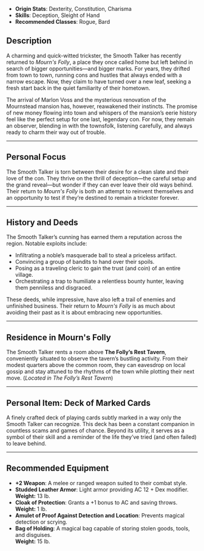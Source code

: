 

- **Origin Stats**: Dexterity, Constitution, Charisma  
- **Skills**: Deception, Sleight of Hand  
- **Recommended Classes**: Rogue, Bard  

## Description

A charming and quick-witted trickster, the Smooth Talker has recently returned to *Mourn's Folly*, a place they once called home but left behind in search of bigger opportunities—and bigger marks. For years, they drifted from town to town, running cons and hustles that always ended with a narrow escape. Now, they claim to have turned over a new leaf, seeking a fresh start back in the quiet familiarity of their hometown.

The arrival of Marlon Voss and the mysterious renovation of the Mournstead mansion has, however, reawakened their instincts. The promise of new money flowing into town and whispers of the mansion’s eerie history feel like the perfect setup for one last, legendary con. For now, they remain an observer, blending in with the townsfolk, listening carefully, and always ready to charm their way out of trouble.

---

## Personal Focus

The Smooth Talker is torn between their desire for a clean slate and their love of the con. They thrive on the thrill of deception—the careful setup and the grand reveal—but wonder if they can ever leave their old ways behind. Their return to *Mourn's Folly* is both an attempt to reinvent themselves and an opportunity to test if they’re destined to remain a trickster forever.

---

## History and Deeds

The Smooth Talker’s cunning has earned them a reputation across the region. Notable exploits include:  

- Infiltrating a noble’s masquerade ball to steal a priceless artifact.  
- Convincing a group of bandits to hand over their spoils.  
- Posing as a traveling cleric to gain the trust (and coin) of an entire village.  
- Orchestrating a trap to humiliate a relentless bounty hunter, leaving them penniless and disgraced.  

These deeds, while impressive, have also left a trail of enemies and unfinished business. Their return to *Mourn's Folly* is as much about avoiding their past as it is about embracing new opportunities.

---

## Residence in Mourn's Folly

The Smooth Talker rents a room above **The Folly’s Rest Tavern**, conveniently situated to observe the tavern’s bustling activity. From their modest quarters above the common room, they can eavesdrop on local gossip and stay attuned to the rhythms of the town while plotting their next move. (*Located in The Folly’s Rest Tavern*)

---

## Personal Item: **Deck of Marked Cards**

A finely crafted deck of playing cards subtly marked in a way only the Smooth Talker can recognize. This deck has been a constant companion in countless scams and games of chance. Beyond its utility, it serves as a symbol of their skill and a reminder of the life they’ve tried (and often failed) to leave behind.

---

## Recommended Equipment

- **+2 Weapon**: A melee or ranged weapon suited to their combat style.  
- **Studded Leather Armor**: Light armor providing AC 12 + Dex modifier.  
  **Weight:** 13 lb.  
- **Cloak of Protection**: Grants a +1 bonus to AC and saving throws.  
  **Weight:** 1 lb.  
- **Amulet of Proof Against Detection and Location**: Prevents magical detection or scrying.  
- **Bag of Holding**: A magical bag capable of storing stolen goods, tools, and disguises.  
  **Weight:** 15 lb.  
